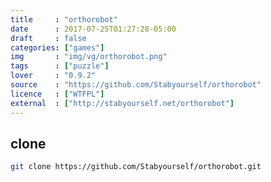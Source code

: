 ```yaml
---
title     : "orthorobot"
date      : 2017-07-25T01:27:28-05:00
draft     : false
categories: ["games"]
img       : "img/vg/orthorobot.png"
tags      : ["puzzle"]
lover     : "0.9.2"
source    : "https://github.com/Stabyourself/orthorobot"
licence   : ["WTFPL"]
external  : ["http://stabyourself.net/orthorobot"]
---
```


## clone

``` sh
git clone https://github.com/Stabyourself/orthorobot.git
```

